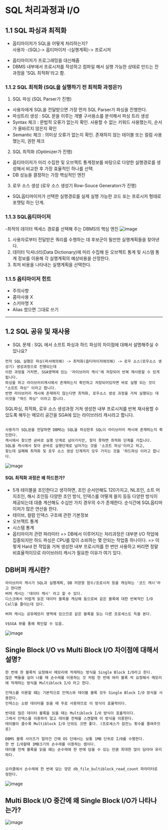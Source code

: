 # SQL 처리과정과 I/O
## 1.1 SQL 파싱과 최적화

* 옵티마이저가 SQL을 어떻게 처리하는지? <br>
사용자 -(SQL)-> 옵티마이저 -(실행계획)-> 프로시저 <br>
- 옵티마이저가 프로그래밍을 대신해줌
- DBMS 내부에서 프로시저를 작성하고 컴파일 해서 실행 가능한 상태로 만드는 전 과정을 'SQL 최적화'라고 함. 

### 1.1.2 SQL 최적화 (SQL을 실행하기 전 최적화 과정은?)
1) SQL 파싱 (SQL Parser가 진행)
- 사용자에게 SQL을 전달받으면 가장 먼저 SQL Parser가 파싱을 진행한다. 
- 파싱트리 생성 : SQL 문을 이루는 개별 구서용소를 분석해서 파싱 트리 생성
- Syntax 체크 : 문법적 오류가 없는지 확인. 사용할 수 없는 키워드 사용했는지, 순서가 올바르지 않은지 확인
- Semantic 체크 : 의미상 오류가 없는지 확인. 존재하지 않는 테이블 또는 컬럼 사용했는지, 권한 체크

2) SQL 최적화 (Optimizer가 진행)
- 옵티마이저가 미리 수집한 및 오브젝트 통계정보를 바탕으로 다양한 실행경로를 생성해서 비교한 후 가장 효율적인 하나를 선택.
- DB 성능을 결정하는 가장 핵심적인 엔진

3) 로우 소스 생성 (로우 소스 생성기 Row-Souce Generatorr가 진행)
- SQL옵티마이저가 선택한 실행경로를 실제 실행 가능한 코드 또는 프로시저 형태로 포맷팅 하는 단계. 

### 1.1.3 SQL옵티마이저 
-최적의 데이터 엑세스 경로를 선택해 주는 DBMS의 핵심 엔진 
![image](https://user-images.githubusercontent.com/55049159/232272299-6a4fb047-bf67-4938-9ddc-40a6d3418734.png)
1) 사용자로부터 전달받은 쿼리를 수행하는 데 후보군이 될만한 실행계획들을 찾아낸다.
2) 데이터 딕셔너리(Data Dictionary)에 미리 수집해 둔 오브젝트 통계 및 시스템 통계 정보를 이용해 각 실행계획의 예상비용을 산정한다.
3) 최저 비용을 나타내는 실행계획을 선택한다. 

### 1.1.5 옵티마이저 힌트 
* 주의사항
* 콤마사용 X
* 스키마명 X
* Alias 썼으면 그대로 쓰기 
<hr>

## 1.2 SQL 공유 및 재사용
* SQL 문제  : SQL 에서 소프트 파싱과 하드 파싱의 차이점에 대해서 설명해주실 수 있나요?

```
먼저 SQL 실행은 파싱(파서에의해) -> 최적화(옵티마이저에의해) -> 로우 소스(로우소스 생성기) 생성과정으로 진행되는데
이런 과정을 거치면, SGA영역에 있는 '라이브러리 캐시'에 저장되어 반복 재사용할 수 있게 됩니다. 
파싱을 하고 라이브러리캐시에서 존재하는지 확인하고 저장되어있자면 바로 실행 되는 것이 "소프트 파싱" 이라고 합니다.
반면 라이브러리 캐시에 존재하지 않는다면 최적화, 로우소스 생성 과정을 거쳐 실행되는 데 이것을 "하드 파싱" 이라고 합니다. 
```

SQL파싱, 최적화, 로우 소스 생성과정 거쳐 생성한 내부 프로시저를 반복 재사용할 수 있도록 해두는 메모리 공간을 SGA에 있는 라이브러리 캐시라고 합니다. <br>

```

사용자가 SQL문을 전달하면 DBMS는 SQL을 파싱한후 SQL이 라이브러리 캐시에 존재하는지 확인한다.
캐시에서 찾으면 곧바로 실행 단계로 넘어가지만, 찾지 못하면 최적화 단계를 거칩니다. 
SQL을 캐시에서 찾아 곧바로 실행단계로 넘어가는 것을 '소프트 파싱'이라고 하고, 
찾는데 실패해 최적화 및 로우 소스 생성 단계까지 모두 거치는 것을 '하드파싱 이라고 합니다. 

```
![image](https://user-images.githubusercontent.com/55049159/232272982-d866f0af-f0d6-470a-b881-6bc2ad1ad9bd.png)

#### SQL 최적화 과정은 왜 하드한가?
- 5개 테이블을 조인한다고 생각하면, 조인 순서만해도 120가지고, NL조인, 소트 머지조인, 해시 조인등 다양한 조인 방식, 인덱스를 어떻게 쓸지 등등 다양한 방식이 제공되는데 대충 계산해도 수십만 가지 경우의 수가 존재한다. 순식간에 SQL옵티마이저가 많은 연산을 한다. 
- 테이브, 컬럼 인덱스 구조에 관한 기본정보
- 오브젝트 통계
- 시스템 통계
- 옵티마이저 관련 파라미터
=> DB에서 이루어지는 처리과정은 대부분 I/O 작업에 집중되지만 하드 파싱은 CPU를 많이 소비하는 몇 안되는 작업중 하나이다. 
=> 이렇게 Hard 한 작업을 거쳐 생성한 내부 프로시저를 한 번만 사용하고 버리면 정말 비효율적이므로 라이브러리 캐시가 필요한 이유가 여기 있다. 

## DB버퍼 캐시란?

```
라이브러리 캐시가 SQL과 실행계획, DB 저장형 함수/프로시저 등을 캐싱하는 '코드 캐시'라고 한다면 
버퍼 캐시는 '데이터 캐시' 라고 할 수 있다. 
디스크에서 어렵게 읽은 데이터 블록을 캐싱해 둠으로써 같은 블록에 대한 반복적인 I/O Call을 줄이는데 있다. 

버퍼 캐시는 공유메모리 영역에 있으므로 같은 블록을 읽는 다른 프로세스도 득을 본다. 

V$SGA 뷰를 통해 확인할 수 있음. 
```
![image](https://user-images.githubusercontent.com/55049159/232276434-3ffec2e6-959b-4486-8ded-17621c5ffa07.png)

## Single Block I/O vs Multi Block I/O 차이점에 대해서 설명?

```
한 번에 한 블록씩 요청해서 메모리에 적재하는 방식을 Single Block I/O라고 한다.
많은 벽돌을 실어 나를 때 손수레를 이용하는 것 처럼 한 번에 여러 블록 씩 요청해서 메모리에 적재하는 방식을 Multiblock I/O 라고 한다. 

인덱스를 이용할 떄는 기본적으로 인덱스와 테이블 블록 모두 Single Block I/O 방식을 사용한다. 
인덱스는 소량 데이터를 읽을 때 주로 사용하므로 이 방식이 효율적이다. 

반대로 많은 데이터 블록을 읽을 때는 Multiblock I/O 방식이 효율적이다. 
그래서 인덱스를 이용하지 않고 테이블 전체를 스캔할때 이 방식을 이용한다. 
테이블이 클수록 Multiblock I/O 단위도 크면 좋다. (프로세스가 잠잔느 횟수를 줄여주므로)

DBMS 블록 사이즈가 얼마건 간에 OS 단에서는 보통 1MB 단위로 I/O를 수행한다.
한 번 I/O할때 1MB크기의 손수레를 이용하는 셈이다. 
테이블 전체 블록을 읽을 떄는 손수레에 한 번에 담을 수 있는 만큼 최대한 많이 담아야 유리하다. 


오라클에서 손수레에 한 번에 담는 양은 db_file_bultiblock_read_count 파라미터로 정한다.

```

![image](https://user-images.githubusercontent.com/55049159/232277165-47ef3a30-a333-42fe-8d4a-a8ac3a301846.png)


##  Multi Block I/O 중간에 왜 Single Block I/O가 나타나는가?
![image](https://user-images.githubusercontent.com/55049159/232277591-c148ac9d-3087-4f04-a52f-6a7fad19b549.png)
